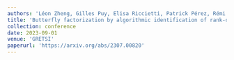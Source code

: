 ```yaml
---
authors: 'Léon Zheng, Gilles Puy, Elisa Riccietti, Patrick Pérez, Rémi Gribonval'
title: 'Butterfly factorization by algorithmic identification of rank-one blocks'
collection: conference
date: 2023-09-01
venue: 'GRETSI'
paperurl: 'https://arxiv.org/abs/2307.00820'
---
```

